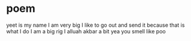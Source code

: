 # poem
yeet is my name
I am very big
I like to go out and send it
because that is what I do
I am a big rig
I alluah akbar a bit
yea you smell like poo
